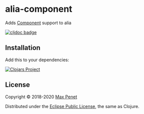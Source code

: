 # alia-component

Adds [Component](https://github.com/stuartsierra/component) support to alia

[![cljdoc badge](https://cljdoc.xyz/badge/cc.qbits/alia-component)](https://cljdoc.xyz/d/cc.qbits/alia-component/CURRENT)

## Installation

Add this to your dependencies:

[![Clojars Project](https://img.shields.io/clojars/v/cc.qbits/alia-component.svg)](https://clojars.org/cc.qbits/alia-component)

## License

Copyright © 2018-2020 [Max Penet](http://twitter.com/mpenet)

Distributed under the
[Eclipse Public License](http://www.eclipse.org/legal/epl-v10.html),
the same as Clojure.
